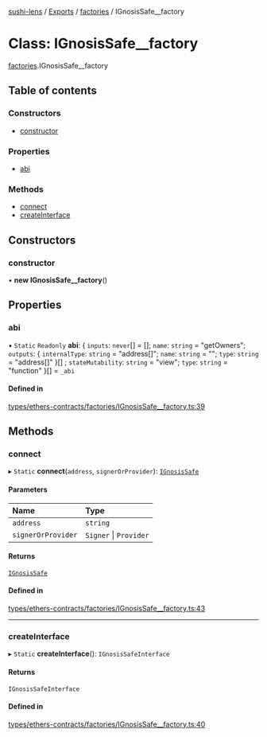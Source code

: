 [sushi-lens](../README.md) / [Exports](../modules.md) / [factories](../modules/factories.md) / IGnosisSafe\_\_factory

# Class: IGnosisSafe\_\_factory

[factories](../modules/factories.md).IGnosisSafe__factory

## Table of contents

### Constructors

- [constructor](factories.IGnosisSafe__factory.md#constructor)

### Properties

- [abi](factories.IGnosisSafe__factory.md#abi)

### Methods

- [connect](factories.IGnosisSafe__factory.md#connect)
- [createInterface](factories.IGnosisSafe__factory.md#createinterface)

## Constructors

### constructor

• **new IGnosisSafe__factory**()

## Properties

### abi

▪ `Static` `Readonly` **abi**: { `inputs`: `never`[] = []; `name`: `string` = "getOwners"; `outputs`: { `internalType`: `string` = "address[]"; `name`: `string` = ""; `type`: `string` = "address[]" }[] ; `stateMutability`: `string` = "view"; `type`: `string` = "function" }[] = `_abi`

#### Defined in

[types/ethers-contracts/factories/IGnosisSafe__factory.ts:39](https://github.com/sambacha/chainlog-sushi/blob/bdcb16d/types/ethers-contracts/factories/IGnosisSafe__factory.ts#L39)

## Methods

### connect

▸ `Static` **connect**(`address`, `signerOrProvider`): [`IGnosisSafe`](../interfaces/IGnosisSafe.md)

#### Parameters

| Name | Type |
| :------ | :------ |
| `address` | `string` |
| `signerOrProvider` | `Signer` \| `Provider` |

#### Returns

[`IGnosisSafe`](../interfaces/IGnosisSafe.md)

#### Defined in

[types/ethers-contracts/factories/IGnosisSafe__factory.ts:43](https://github.com/sambacha/chainlog-sushi/blob/bdcb16d/types/ethers-contracts/factories/IGnosisSafe__factory.ts#L43)

___

### createInterface

▸ `Static` **createInterface**(): `IGnosisSafeInterface`

#### Returns

`IGnosisSafeInterface`

#### Defined in

[types/ethers-contracts/factories/IGnosisSafe__factory.ts:40](https://github.com/sambacha/chainlog-sushi/blob/bdcb16d/types/ethers-contracts/factories/IGnosisSafe__factory.ts#L40)
